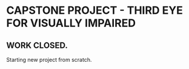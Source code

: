 # CAPSTONE PROJECT - THIRD EYE FOR VISUALLY IMPAIRED

## WORK CLOSED.
Starting new project from scratch.

